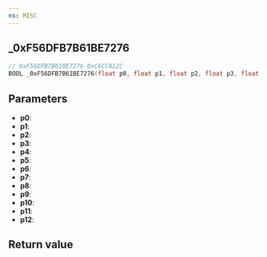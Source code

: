 ```yaml
---
ns: MISC
---
```

## _0xF56DFB7B61BE7276

```c
// 0xF56DFB7B61BE7276 0xC6CC812C
BOOL _0xF56DFB7B61BE7276(float p0, float p1, float p2, float p3, float p4, float p5, float p6, float p7, float p8, float p9, float p10, float p11, Any* p12);
```


## Parameters
* **p0**: 
* **p1**: 
* **p2**: 
* **p3**: 
* **p4**: 
* **p5**: 
* **p6**: 
* **p7**: 
* **p8**: 
* **p9**: 
* **p10**: 
* **p11**: 
* **p12**: 

## Return value
